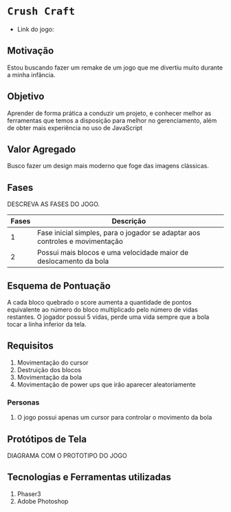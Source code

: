 # `Crush Craft`

* Link do jogo: 

## Motivação

Estou buscando fazer um remake de um jogo que me divertiu muito durante a minha infância.

## Objetivo

Aprender de forma prática a conduzir um projeto, e conhecer melhor as ferramentas que temos a disposição para melhor no gerenciamento, além de obter mais experiência no uso de JavaScript

## Valor Agregado

Busco fazer um design mais moderno que foge das imagens clássicas.

## Fases

DESCREVA AS FASES DO JOGO.

| Fases | Descrição |
| ----- | ----------- |
| 1     | Fase inicial simples, para o jogador se adaptar aos controles e movimentação |
| 2     | Possui mais blocos e uma velocidade maior de deslocamento da bola |


## Esquema de Pontuação

A cada bloco quebrado o score aumenta a quantidade de pontos equivalente ao número do bloco multiplicado pelo número de vidas restantes. O jogador possui 5 vidas, perde uma vida sempre que a bola tocar a linha inferior da tela.


## Requisitos

1. Movimentação do cursor
2. Destruição dos blocos
3. Movimentação da bola
4. Movimentação de power ups que irão aparecer aleatoriamente

### Personas

1. O jogo possui apenas um cursor para controlar o movimento da bola

## Protótipos de Tela

DIAGRAMA COM O PROTOTIPO DO JOGO

## Tecnologias e Ferramentas utilizadas

1. Phaser3
2. Adobe Photoshop